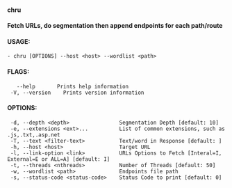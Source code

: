 #### chru
#### Fetch URLs, do segmentation then append endpoints for each path/route

#### USAGE:
    - chru [OPTIONS] --host <host> --wordlist <path>

#### FLAGS:
       --help       Prints help information
     -V, --version    Prints version information

#### OPTIONS:
     -d, --depth <depth>                Segmentation Depth [default: 10]
     -e, --extensions <ext>...          List of common extensions, such as .js,.txt,.asp.net
     -T, --text <filter-text>           Text/word in Response [default: ]
     -h, --host <host>                  Target URL
     -l, --link-option <link>           URLs Options to Fetch [Interal=I, External=E or ALL=A] [default: I]
     -t, --threads <nthreads>           Number of Threads [default: 50]
     -w, --wordlist <path>              Endpoints file path
     -s, --status-code <status-code>    Status Code to print [default: 0]
